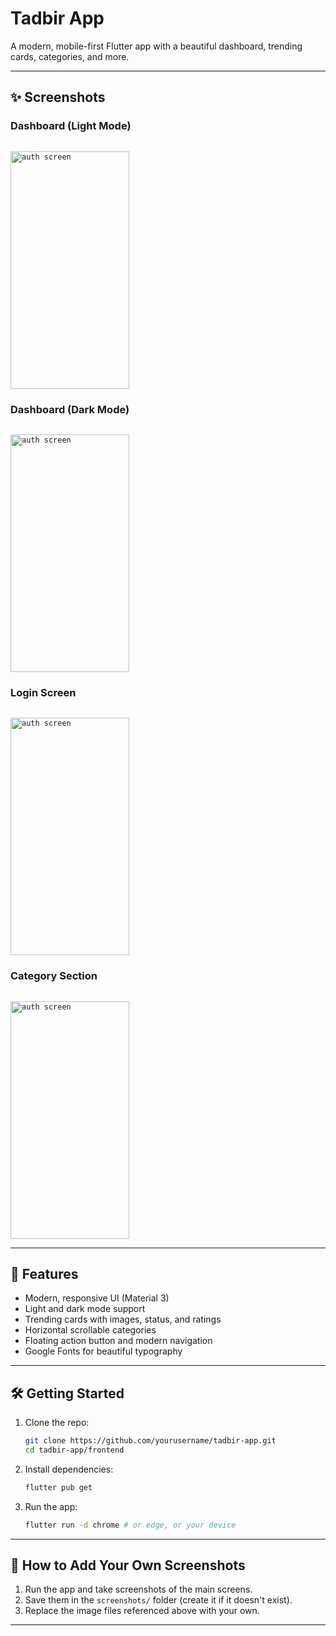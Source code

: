 # Tadbir App

A modern, mobile-first Flutter app with a beautiful dashboard, trending cards, categories, and more.

---

## ✨ Screenshots

### Dashboard (Light Mode)

<code> <img src="/images1/img1.jpg" width="190" height="380" alt="auth screen"> </code>

### Dashboard (Dark Mode)

<code> <img src="/images1/img1.jpg" width="190" height="380" alt="auth screen"> </code>

### Login Screen

<code> <img src="/images1/img1.jpg" width="190" height="380" alt="auth screen"> </code>

### Category Section

<code> <img src="/Nouveau dossier/img1.jpg" width="190" height="380" alt="auth screen"> </code>

---

## 🚀 Features
- Modern, responsive UI (Material 3)
- Light and dark mode support
- Trending cards with images, status, and ratings
- Horizontal scrollable categories
- Floating action button and modern navigation
- Google Fonts for beautiful typography

---

## 🛠️ Getting Started
1. Clone the repo:
   ```sh
   git clone https://github.com/yourusername/tadbir-app.git
   cd tadbir-app/frontend
   ```
2. Install dependencies:
   ```sh
   flutter pub get
   ```
3. Run the app:
   ```sh
   flutter run -d chrome # or edge, or your device
   ```

---

## 📸 How to Add Your Own Screenshots
1. Run the app and take screenshots of the main screens.
2. Save them in the `screenshots/` folder (create it if it doesn't exist).
3. Replace the image files referenced above with your own.

---


